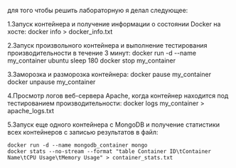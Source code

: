 для того чтобы решить лабораторную я делал следующее:

1.Запуск контейнера и получение информации о состоянии Docker на хосте:
	docker info > docker_info.txt

2.Запуск произвольного контейнера и выполнение тестирования производительности в течение 3 минут:
	docker run -d --name my_container ubuntu
	sleep 180
	docker stop my_container

3.Заморозка и разморозка контейнера:
	docker pause my_container
	docker unpause my_container

4.Просмотр логов веб-сервера Apache, когда контейнер находится под тестированием производительности:
	docker logs my_container > apache_logs.txt

5.Запуск еще одного контейнера с MongoDB и получение статистики всех контейнеров с записью результатов в файл:

	docker run -d --name mongodb_container mongo
	docker stats --no-stream --format "table Container ID\tContainer Name\tCPU Usage\tMemory Usage" > container_stats.txt
